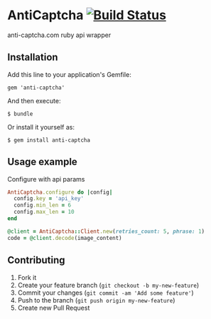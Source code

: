 # AntiCaptcha [![Build Status](https://secure.travis-ci.org/debbbbie/anti-captcha.png)](http://travis-ci.org/debbbbie/anti-captcha)

anti-captcha.com ruby api wrapper

## Installation

Add this line to your application's Gemfile:

    gem 'anti-captcha'

And then execute:

    $ bundle

Or install it yourself as:

    $ gem install anti-captcha

## Usage example

Configure with api params

```ruby
AntiCaptcha.configure do |config|
  config.key = 'api_key'
  config.min_len = 6
  config.max_len = 10
end
```

```ruby
@client = AntiCaptcha::Client.new(retries_count: 5, phrase: 1)
code = @client.decode(image_content)
```

## Contributing

1. Fork it
2. Create your feature branch (`git checkout -b my-new-feature`)
3. Commit your changes (`git commit -am 'Add some feature'`)
4. Push to the branch (`git push origin my-new-feature`)
5. Create new Pull Request

